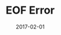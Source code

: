 ---
title: EOF Error
linktitle:
description:
date: 2017-02-01
publishdate: 2017-02-01
lastmod: 2017-02-01
tags: [eof, end of file, error, faqs]
categories: [troubleshooting]
weight:
draft: false
slug:
aliases: []
notes:
---